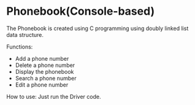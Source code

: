 # Phonebook\(Console-based\)
The Phonebook is created using C programming using doubly linked list data structure.


Functions:
  - Add a phone number
  - Delete a phone number
  - Display the phonebook
  - Search a phone number
  - Edit a phone number
 
 How to use:
  Just run the Driver code.
  
 
